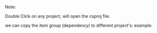 ﻿Note:

Double Click on any project, will open the csproj file.

we can copy the item group (dependency) to different project's:
example:

  <ItemGroup>
    <PackageReference Include="AutoMapper" Version="8.1.0" />
    <PackageReference Include="Braintree" Version="4.15.0" />
    <PackageReference Include="EPPlus" Version="4.5.3.1" />
    <PackageReference Include="FluentValidation" Version="8.3.0" />
    <PackageReference Include="Google.Apis.Auth" Version="1.40.0" />
    <PackageReference Include="MediatR" Version="6.0.0" />
    <PackageReference Include="RestSharp" Version="106.6.10" />
    <PackageReference Include="Braintree" Version="4.15.0" />
  </ItemGroup>
  